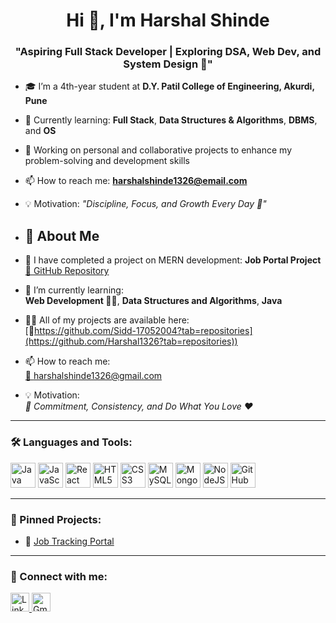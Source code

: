 <h1 align="center">Hi 👋, I'm Harshal Shinde</h1>

<h3 align="center">"Aspiring Full Stack Developer | Exploring DSA, Web Dev, and System Design 🚀"</h3>

- 🎓 I’m a 4th-year student at **D.Y. Patil College of Engineering, Akurdi, Pune**
- 🧠 Currently learning: **Full Stack**, **Data Structures & Algorithms**, **DBMS**, and **OS**
- 💼 Working on personal and collaborative projects to enhance my problem-solving and development skills
- 📫 How to reach me: **harshalshinde1326@email.com** 
- 💡 Motivation: _"Discipline, Focus, and Growth Every Day 🌱"_

- ## 🔭 About Me

- 🔭 I have completed a project on MERN development: **Job Portal Project**  
  [📎 GitHub Repository](https://github.com/Harshal1326/deploymentjobportal)

- 🌱 I’m currently learning:  
  **Web Development 👨‍💻**, **Data Structures and Algorithms**, **Java**

- 👨‍💻 All of my projects are available here:  
  [🔗https://github.com/Sidd-17052004?tab=repositories](https://github.com/Harshal1326?tab=repositories))

- 📫 How to reach me:  
  [📧 harshalshinde1326@gmail.com](mailto:harshalshinde1326@gmail.com)

- 💡 Motivation:  
  _🫵 Commitment, Consistency, and Do What You Love ❤️_


---

### 🛠️ Languages and Tools:
<p align="left">
  <img src="https://cdn.jsdelivr.net/gh/devicons/devicon/icons/java/java-original.svg" alt="Java" width="40" height="40"/>
  <img src="https://cdn.jsdelivr.net/gh/devicons/devicon/icons/javascript/javascript-original.svg" alt="JavaScript" width="40" height="40"/>
  <img src="https://cdn.jsdelivr.net/gh/devicons/devicon/icons/react/react-original.svg" alt="React" width="40" height="40"/>
  <img src="https://cdn.jsdelivr.net/gh/devicons/devicon/icons/html5/html5-original.svg" alt="HTML5" width="40" height="40"/>
  <img src="https://cdn.jsdelivr.net/gh/devicons/devicon/icons/css3/css3-original.svg" alt="CSS3" width="40" height="40"/>
  <img src="https://cdn.jsdelivr.net/gh/devicons/devicon/icons/mysql/mysql-original.svg" alt="MySQL" width="40" height="40"/>
  <img src="https://cdn.jsdelivr.net/gh/devicons/devicon/icons/mongodb/mongodb-original.svg" alt="MongoDB" width="40" height="40"/>
  <img src="https://cdn.jsdelivr.net/gh/devicons/devicon/icons/nodejs/nodejs-original.svg" alt="NodeJS" width="40" height="40"/>
  <img src="https://cdn.jsdelivr.net/gh/devicons/devicon/icons/github/github-original.svg" alt="GitHub" width="40" height="40"/>
</p>

---

### 📌 Pinned Projects:
- 🔗 [Job Tracking Portal](https://github.com/Harshal1326/deploymentjobportal)

---

### 🔗 Connect with me:
<p align="left">
  <a href="https://linkedin.com/in/harshal-shinde-7b5368248/" target="_blank">
    <img src="https://cdn.jsdelivr.net/gh/devicons/devicon/icons/linkedin/linkedin-original.svg" width="30" height="30" alt="LinkedIn"/>
  </a>
  <a href="mailto:harshalshinde1326@email.com">
    <img src="https://cdn-icons-png.flaticon.com/512/281/281769.png" width="30" height="30" alt="Gmail"/>
  </a>
</p>
